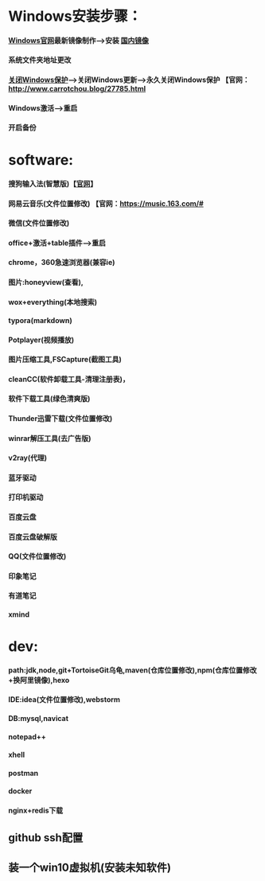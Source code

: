 # Windows安装步骤：
#### [Windows官网](https://www.microsoft.com/zh-cn/software-download/windows10)最新镜像制作-->安装 [国内镜像](https://msdn.itellyou.cn)
#### 系统文件夹地址更改
#### [关闭Windows保护](https://github.com/phoenixtree2poplar/release-tools-v2/releases/tag/关闭保护)-->关闭Windows更新-->永久关闭Windows保护 【官网：http://www.carrotchou.blog/27785.html
#### Windows激活-->重启
#### 开启备份
# software:
#### 搜狗输入法(智慧版)【[官网](https://pinyin.sogou.com/zhihui/)】
#### 网易云音乐(文件位置修改) 【官网：https://music.163.com/#
#### 微信(文件位置修改)
#### office+激活+table插件-->重启
#### chrome，360急速浏览器(兼容ie)
#### 图片:honeyview(查看),
#### wox+everything(本地搜索)
#### typora(markdown)
#### Potplayer(视频播放)
#### 图片压缩工具,FSCapture(截图工具)
#### cleanCC(软件卸载工具-清理注册表)，
#### 软件下载工具(绿色清爽版)
#### Thunder迅雷下载(文件位置修改)
#### winrar解压工具(去广告版)
#### v2ray(代理)
#### 蓝牙驱动
#### 打印机驱动
#### 百度云盘
#### 百度云盘破解版
#### QQ(文件位置修改)
#### 印象笔记
#### 有道笔记
#### xmind
# dev:
#### path:jdk,node,git+TortoiseGit乌龟,maven(仓库位置修改),npm(仓库位置修改+换阿里镜像),hexo
#### IDE:idea(文件位置修改),webstorm
#### DB:mysql,navicat
#### notepad++
#### xhell
#### postman
#### docker
#### nginx+redis下载
## github  ssh配置
## 装一个win10虚拟机(安装未知软件)